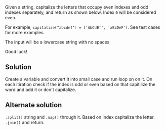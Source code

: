 Given a string, capitalize the letters that occupy even indexes and odd indexes separately, and return as shown below. Index `0` will be considered even.

For example, `capitalize("abcdef") = ['AbCdEf', 'aBcDeF']`. See test cases for more examples.

The input will be a lowercase string with no spaces.

Good luck!

## Solution
Create a variable and convert it into small case and run loop on on it. On each itiration check if the index is odd or even based on that capitilize the word and add it or don't capitalize.

## Alternate solution
`.split()` string and `.map()` through it. Based on index capitalize the letter. `.join()` and return.